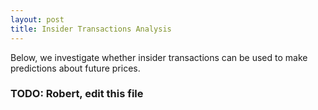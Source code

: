 ```yaml
---
layout: post
title: Insider Transactions Analysis 
---
```


<div class="message">
  Below, we investigate whether insider transactions can be used to make
  predictions about future prices.
</div>

### TODO: Robert, edit this file
